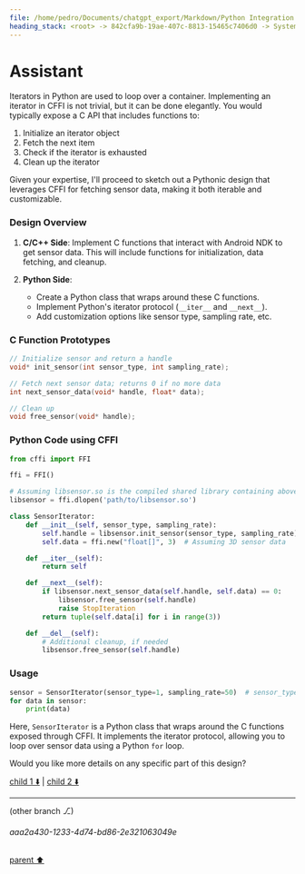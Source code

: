 ```yaml
---
file: /home/pedro/Documents/chatgpt_export/Markdown/Python Integration for Termux.md
heading_stack: <root> -> 842cfa9b-19ae-407c-8813-15465c7406d0 -> System -> 31367e2d-c0e4-4443-a49e-817399b436c2 -> System -> aaa20301-df23-46a0-bb75-e8209ca363a5 -> User -> 19e8ae49-a10b-4edf-8f5c-f0043a98579a -> Assistant -> e189b0fe-67e6-492f-b4fe-ce4d348c8aef -> Tool -> 213c5acc-aa32-446f-bead-666aa2ce222f -> Assistant -> b6a94b34-e3b9-4f3e-b2ac-132d56a28052 -> Assistant -> 13e1e15e-3c51-4f3e-8254-3c5ef8195760 -> Tool -> 5f8ffb57-336a-454b-ac0a-3e985e176ef2 -> Assistant -> 9f17e861-a0d1-4cbc-9077-b99e7cc05a24 -> Assistant -> b588bda1-a3ae-44bd-85f0-61aab82b84ee -> Tool -> 005326d4-d284-4501-9de0-d39ca71660f6 -> Assistant -> aaa2d01f-c9d7-4398-942a-b35d21851d5b -> User -> b713a308-a626-4b1b-b90f-2e41a973ba2a -> Assistant -> Ideas for Python Integration -> 1. Command-line Wrapper -> 2. Object-Oriented Interface -> 3. Event-Driven Programming -> 4. Extendable Modules -> 5. Error Handling -> 6. Data Transformation -> 7. Asynchronous Operations -> 8. Logging and Debugging -> 9. Configuration Management -> 10. Documentation and Examples -> 11. Testing -> Code Snippets -> Command-line Wrapper -> Object-Oriented Interface -> Asynchronous Operations -> aaa26975-0225-4798-b45f-edaa00180e9c -> User -> a96fa758-3767-429e-8b3a-f5c51b79c529 -> Assistant -> JNI (Java Native Interface) -> Android NDK -> Jpype or Pyjnius -> gRPC or JSON-RPC -> CFFI -> aaa2ec22-c372-4349-b5ad-3556ce37d934 -> User -> 8b327abc-c506-441f-bedd-3bd85b0af476 -> Assistant -> Steps: -> Example C code: -> Example Python code using CFFI: -> Note: -> Challenges: -> aaa29ed8-aa17-4be2-896a-06c169e7b827 -> User -> 594da108-d995-45fe-94b5-142aab7d97de -> Assistant -> Sensor Data: -> File Operations: -> Networking: -> Android Logging: -> Custom Native Functions: -> Graphics and Multimedia: -> Interact with Java Code: -> Access to System Properties: -> aaa27d50-faf9-4217-8fe5-9dc2f0583fee -> User -> d42a795d-1061-4d2f-b0b4-1023b97113bd -> Assistant
---
```

# Assistant

Iterators in Python are used to loop over a container. Implementing an iterator in CFFI is not trivial, but it can be done elegantly. You would typically expose a C API that includes functions to:

1. Initialize an iterator object
2. Fetch the next item
3. Check if the iterator is exhausted
4. Clean up the iterator

Given your expertise, I'll proceed to sketch out a Pythonic design that leverages CFFI for fetching sensor data, making it both iterable and customizable.

### Design Overview

1. **C/C++ Side**: Implement C functions that interact with Android NDK to get sensor data. This will include functions for initialization, data fetching, and cleanup.

2. **Python Side**:
    - Create a Python class that wraps around these C functions.
    - Implement Python's iterator protocol (`__iter__` and `__next__`).
    - Add customization options like sensor type, sampling rate, etc.

### C Function Prototypes

```c
// Initialize sensor and return a handle
void* init_sensor(int sensor_type, int sampling_rate);

// Fetch next sensor data; returns 0 if no more data
int next_sensor_data(void* handle, float* data);

// Clean up
void free_sensor(void* handle);
```

### Python Code using CFFI

```python
from cffi import FFI

ffi = FFI()

# Assuming libsensor.so is the compiled shared library containing above C functions
libsensor = ffi.dlopen('path/to/libsensor.so')

class SensorIterator:
    def __init__(self, sensor_type, sampling_rate):
        self.handle = libsensor.init_sensor(sensor_type, sampling_rate)
        self.data = ffi.new("float[]", 3)  # Assuming 3D sensor data

    def __iter__(self):
        return self

    def __next__(self):
        if libsensor.next_sensor_data(self.handle, self.data) == 0:
            libsensor.free_sensor(self.handle)
            raise StopIteration
        return tuple(self.data[i] for i in range(3))

    def __del__(self):
        # Additional cleanup, if needed
        libsensor.free_sensor(self.handle)
```

### Usage

```python
sensor = SensorIterator(sensor_type=1, sampling_rate=50)  # sensor_type and sampling_rate are just placeholders
for data in sensor:
    print(data)
```

Here, `SensorIterator` is a Python class that wraps around the C functions exposed through CFFI. It implements the iterator protocol, allowing you to loop over sensor data using a Python `for` loop.

Would you like more details on any specific part of this design?

[child 1 ⬇️](#aaa2a430-1233-4d74-bd86-2e321063049e) | [child 2 ⬇️](#aaa2686e-fc19-4fd2-8dd2-d4553d30e32e)

---

(other branch ⎇)
###### aaa2a430-1233-4d74-bd86-2e321063049e
[parent ⬆️](#d42a795d-1061-4d2f-b0b4-1023b97113bd)
